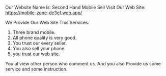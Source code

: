 Our Website Name is: Second Hand Mobile Sell
Visit Our Web Site: https://mobile-zone-de3ef.web.app/

We Provide Our Web Site This Services.
1. Three brand mobile.
2. All phone quality is very good.
3. You trust our every seller.
4. You also sell your phone.
5. you trust our web site.

You al view other person who comment us. And you also Provide us some service and some instruction.
